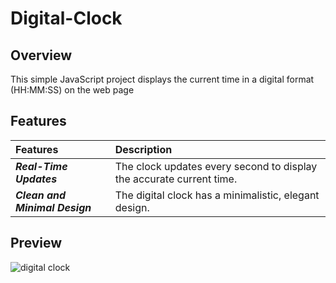 # Digital-Clock

## Overview
This simple JavaScript project displays the current time in a digital format (HH:MM:SS) on the web page

## Features
| Features | Description | 
|:------------------|:----------|
| ***Real-Time Updates*** | The clock updates every second to display the accurate current time.|
| ***Clean and Minimal Design*** | The digital clock has a minimalistic, elegant design.|

## Preview
![digital clock](https://github.com/nguyetha79/Javascript-Projects/blob/main/dark-mode-app/images/theme-website.gif)
